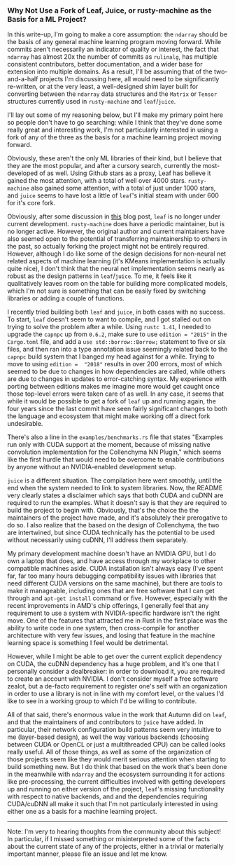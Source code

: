 ### Why Not Use a Fork of Leaf, Juice, or rusty-machine as the Basis for a ML Project?

In this write-up, I'm going to make a core assumption: the `ndarray` should be the basis of any general machine learning program moving forward. While commits aren't necessarily an indicator of quality or interest, the fact that `ndarray` has almost 20x the number of commits as `rulinalg`, has multiple consistent contributors, better documentation, and a wider base for extension into multiple domains. As a result, I'll be assuming that of the two-and-a-half projects I'm discussing here, all would need to be significantly re-written, or at the very least, a well-designed shim layer built for converting between the `ndarray` data structures and the `Matrix` or `Tensor` structures currently used in `rusty-machine` and `leaf`/`juice`.

I'll lay out some of my reasoning below, but I'll make my primary point here so people don't have to go searching: while I think that they've done some really great and interesting work, I'm not particularly interested in using a fork of any of the three as the basis for a machine learning project moving forward.

Obviously, these aren't the only ML libraries of their kind, but I believe that they are the most popular, and after a cursory search, currently the most-developed of as well. Using Github stars as a proxy, Leaf has believe it gained the most attention, with a total of well over 4000 stars. `rusty-machine` also gained some attention, with a total of just under 1000 stars, and `juice` seems to have lost a little of `leaf`'s initial steam with under 600 for it's core fork.

Obviously, after some discussion in [this](https://medium.com/@mjhirn/tensorflow-wins-89b78b29aafb) blog post, `leaf` is no longer under current development. `rusty-machine` does have a periodic maintainer, but is no longer active. However, the original author and current maintainers have also seemed open to the potential of transferring maintainership to others in the past, so actually forking the project might not be entirely required. However, although I do like some of the design decisions for non-neural net related aspects of machine learning (it's KMeans implementation is actually quite nice), I don't think that the neural net implementation seems nearly as robust as the design patterns in `leaf`/`juice`. To me, it feels like it qualitatively leaves room on the table for building more complicated models, which I'm not sure is something that can be easily fixed by switching libraries or adding a couple of functions.

I recently tried building both `leaf` and `juice`, in both cases with no success. To start, `leaf` doesn't seem to want to compile, and I got stalled out on trying to solve the problem after a while. Using `rustc 1.41`, I needed to upgrade the `capnpc` up from `0.6.2`, make sure to use `edition = "2015"` in the `Cargo.toml` file, and add a `use std::borrow::Borrow;` statement to five or six files, and then ran into a type annotation issue seemingly related back to the `capnpc` build system that I banged my head against for a while. Trying to move to using `edition =  "2018"` results in over 200 errors, most of which seemed to be due to changes in how dependencies are called, while others are due to changes in updates to error-catching syntax. My experience with porting between editions makes me imagine more would get caught once those top-level errors were taken care of as well. In any case, it seems that while it would be possible to get a fork of `leaf` up and running again, the four years since the last commit have seen fairly significant changes to both the language and ecosystem that might make working off a direct fork undesirable.

There's also a line in the `examples/benchmarks.rs` file that states "Examples run only with CUDA support at the moment, because of missing native convolution implementation for the Collenchyma NN Plugin," which seems like the first hurdle that would need to be overcome to enable contributions by anyone without an NVIDIA-enabled development setup.

`juice` is a different situation. The compilation here went smoothly, until the end when the system needed to link to system libraries. Now, the README very clearly states a disclaimer which says that both CUDA and cuDNN are required to run the examples. What it doesn't say is that they are required to build the project to begin with. Obviously, that's the choice the the maintainers of the project have made, and it's absolutely their prerogative to do so. I also realize that the based on the design of Collenchyma, the two are intertwined, but since CUDA technically has the potential to be used without necessarily using cuDNN, I'll address them separately.

My primary development machine doesn't have an NVIDIA GPU, but  I do own a laptop that does, and have access through my workplace to other compatible machines aside. CUDA installation isn't always easy (I've spent far, far too many hours debugging compatibility issues with libraries that need different CUDA versions on the same machine), but there are tools to make it manageable, including ones that are free software that I can get through and `apt-get install` command or five. However, especially with the recent improvements in AMD's chip offerings, I generally feel that any requirement to use a system with NVIDIA-specific hardware isn't the right move. One of the features that attracted me in Rust in the first place was the ability to write code in one system, then cross-compile for another architecture with very few issues, and losing that feature in the machine learning space is something I feel would be detrimental.  

However, while I might be able to get over the current explicit dependency on CUDA, the cuDNN dependency has a huge problem, and it's one that I personally consider a dealbreaker: in order to download it, you are required to create an account with NVIDIA.  I don't consider myself a free software zealot, but a de-facto requirement to register one's self with an organization in order to use a library is not in line with my comfort level, or the values I'd like to see in a working group to which I'd be willing to contribute.

All of that said, there's enormous value in the work that Autumn did on `leaf`, and that the maintainers of and contributors to `juice` have added. In particular, their network configuration build patterns seem very intuitive to me (layer-based design), as well the way various backends (choosing between CUDA or OpenCL or just a multithreaded CPU) can be called looks really useful. All of those things, as well as some of the organization of those projects seem like they would merit serious attention when starting to build something new. But I do think that based on the work that's been done in the meanwhile with `ndarray` and the ecosystem surrounding it for actions like pre-processing, the current difficulties involved with getting developers up and running on either version of the project, `leaf`'s missing functionality with respect to native backends, and and the dependencies requiring CUDA/cuDNN all make it such that I'm not particularly interested in using either one as a basis for a machine learning project.

---

Note: I'm very to hearing thoughts from the community about this subject! In particular, if I missed something or misinterpreted some of the facts about the current state of any of the projects, either in a trivial or materially important manner, please file an issue and let me know.
